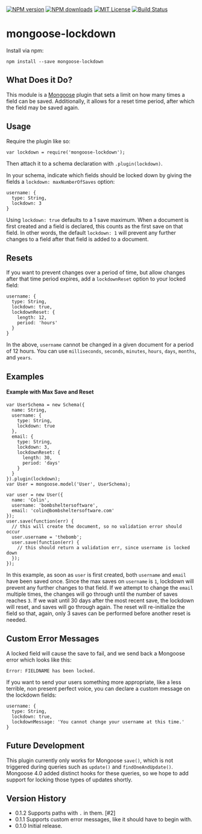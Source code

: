 [![NPM version][npm-version-image]][npm-url] [![NPM downloads][npm-downloads-image]][npm-url] [![MIT License][license-image]][license-url] [![Build Status][travis-image]][travis-url]

# mongoose-lockdown

Install via npm:

    npm install --save mongoose-lockdown

## What Does it Do?

This module is a [Mongoose](http://mongoosejs.com/) plugin that sets a limit on how many times a field can be saved. Additionally, it allows for a reset time period, after which the field may be saved again.

## Usage

Require the plugin like so:

    var lockdown = require('mongoose-lockdown');

Then attach it to a schema declaration with ``.plugin(lockdown)``.

In your schema, indicate which fields should be locked down by giving the fields a ``lockdown: maxNumberOfSaves`` option:

    username: {
      type: String,
      lockdown: 3
    }

Using ``lockdown: true`` defaults to a 1 save maximum. When a document is first created and a field is declared, this counts as the first save on that field. In other words, the default ``lockdown: 1`` will prevent any further changes to a field after that field is added to a document.

## Resets

If you want to prevent changes over a period of time, but allow changes after that time period expires, add a ``lockdownReset`` option to your locked field:

    username: {
      type: String,
      lockdown: true,
      lockdownReset: {
        length: 12,
        period: 'hours'
      }
    }

In the above, ``username`` cannot be changed in a given document for a period of 12 hours. You can use ``milliseconds``, ``seconds``, ``minutes``, ``hours``, ``days``, ``months``, and ``years``.

## Examples

#### Example with Max Save and Reset

    var UserSchema = new Schema({
      name: String,
      username: {
        type: String,
        lockdown: true
      },
      email: {
        type: String,
        lockdown: 3,
        lockdownReset: {
          length: 30,
          period: 'days'
        }
      }
    }).plugin(lockdown);
    var User = mongoose.model('User', UserSchema);

    var user = new User({
      name: 'Colin',
      username: 'bombsheltersoftware',
      email: 'colin@bombsheltersoftware.com'
    });
    user.save(function(err) {
      // this will create the document, so no validation error should occur
      user.username = 'thebomb';
      user.save(function(err) {
        // this should return a validation err, since username is locked down
      });
    });

In this example, as soon as ``user`` is first created, both ``username`` and ``email`` have been saved once. Since the max saves on ``username`` is ``1``, lockdown will prevent any further changes to that field. If we attempt to change the ``email`` multiple times, the changes will go through until the number of saves reaches ``3``. If we wait until 30 days after the most recent save, the lockdown will reset, and saves will go through again. The reset will re-initialize the field so that, again, only 3 saves can be performed before another reset is needed.

## Custom Error Messages

A locked field will cause the save to fail, and we send back a Mongoose error which looks like this:

    Error: FIELDNAME has been locked.

If you want to send your users something more appropriate, like a less terrible, non present perfect voice, you can declare a custom message on the lockdown fields:

    username: {
      type: String,
      lockdown: true,
      lockdownMessage: 'You cannot change your username at this time.'
    }

## Future Development

This plugin currently only works for Mongoose ``save()``, which is not triggered during queries such as ``update()`` and ``findOneAndUpdate()``. Mongoose 4.0 added distinct hooks for these queries, so we hope to add support for locking those types of updates shortly.

## Version History

* 0.1.2 Supports paths with `.` in them. [#2]
* 0.1.1 Supports custom error messages, like it should have to begin with.
* 0.1.0 Initial release.

[license-image]: http://img.shields.io/badge/license-MIT-blue.svg?style=flat-square
[license-url]: https://github.com/hemphillcc/mongoose-lockdown/blob/master/LICENSE

[npm-version-image]: http://img.shields.io/npm/v/mongoose-lockdown.svg?style=flat-square
[npm-downloads-image]: http://img.shields.io/npm/dm/mongoose-lockdown.svg?style=flat-square
[npm-url]: https://npmjs.org/package/mongoose-lockdown

[travis-image]: http://img.shields.io/travis/hemphillcc/mongoose-lockdown.svg?style=flat-square
[travis-url]: http://travis-ci.org/hemphillcc/mongoose-lockdown
